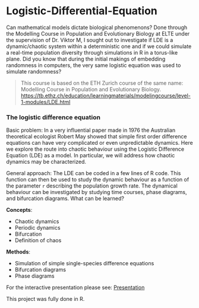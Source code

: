 # Logistic-Differential-Equation
Can mathematical models dictate biological phenomenons?
Done through the Modelling Course in Population and Evolutionary Biology at ELTE under the supervision of Dr. Viktor M, I sought out to investigate if LDE is a dynamic/chaotic system within a deterministic one and if we could simulate a real-time population diversity through simulations in R in a torus-like plane. Did you know that during the initial makings of embedding randomness in computers, the very same logistic equation was used to simulate randomness?

> This course is based on the ETH Zurich course of the same name: Modelling Course in Population and Evolutionary Biology.
> https://tb.ethz.ch/education/learningmaterials/modelingcourse/level-1-modules/LDE.html

### The logistic difference equation
Basic problem:
In a very influential paper made in 1976 the Australian theoretical ecologist Robert May showed that simple first order difference equations can have very complicated or even unpredictable dynamics. Here we explore the route into chaotic behaviour using the Logistic Difference Equation (LDE) as a model. In particular, we will address how chaotic dynamics may be characterized.

General approach:
The LDE can be coded in a few lines of R code. This function can then be used to study the dynamic behaviour as a function of the parameter `r` describing the population growth rate. The dynamical behaviour can be investigated by studying time courses, phase diagrams, and bifurcation diagrams.
What can be learned?

**Concepts**:
* Chaotic dynamics
* Periodic dynamics
* Bifurcation
* Definition of chaos

**Methods**:
* Simulation of simple single-species difference equations
* Bifurcation diagrams
* Phase diagrams

For the interactive presentation please see: [Presentation](https://docs.google.com/presentation/d/11ONEEhlmJDh-zNN52t4pmbCBuWeYoKAhH4BmKnFB3JM/edit?usp=sharing )

This project was fully done in R.

